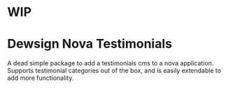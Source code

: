 # **WIP**
# Dewsign Nova Testimonials

A dead simple package to add a testimonials cms to a nova application. Supports testimonial categories out of the box, and is easily extendable to add more functionality.
